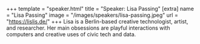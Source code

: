 +++
template = "speaker.html"
title = "Speaker: Lisa Passing"
[extra]
  name = "Lisa Passing"
  image = "/images/speakers/lisa-passing.jpeg"
  url = "https://lislis.de/"
+++
Lisa is a Berlin-based creative technologist, artist, and researcher. Her main obsessions are playful interactions with computers and creative uses of civic tech and data.